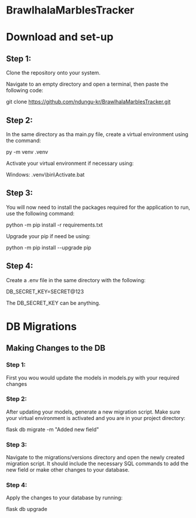# BrawlhalaMarblesTracker

# Download and set-up

## Step 1:

Clone the repository onto your system. 

Navigate to an empty directory and open a terminal, then paste the following code:

git clone https://github.com/ndungu-kr/BrawlhalaMarblesTracker.git

## Step 2:

In the same directory as tha main.py file, create a virtual environment using the command:

py -m venv .venv

Activate your virtual environment if necessary using:

Windows:
.venv\bin\Activate.bat

## Step 3:

You will now need to install the packages required for the application to run, use the following command:

python -m pip install -r requirements.txt

Upgrade your pip if need be using:

python -m pip install --upgrade pip

## Step 4:

Create a .env file in the same directory with the following:

DB_SECRET_KEY=SECRET@123

The DB_SECRET_KEY can be anything.

# DB Migrations

## Making Changes to the DB

### Step 1:

First you wou would update the models in models.py with your required changes

### Step 2:

After updating your models, generate a new migration script. Make sure your virtual environment is activated and you are in your project directory:

flask db migrate -m "Added new field"

### Step 3:

Navigate to the migrations/versions directory and open the newly created migration script. It should include the necessary SQL commands to add the new field or make other changes to your database.

### Step 4:

Apply the changes to your database by running:

flask db upgrade


